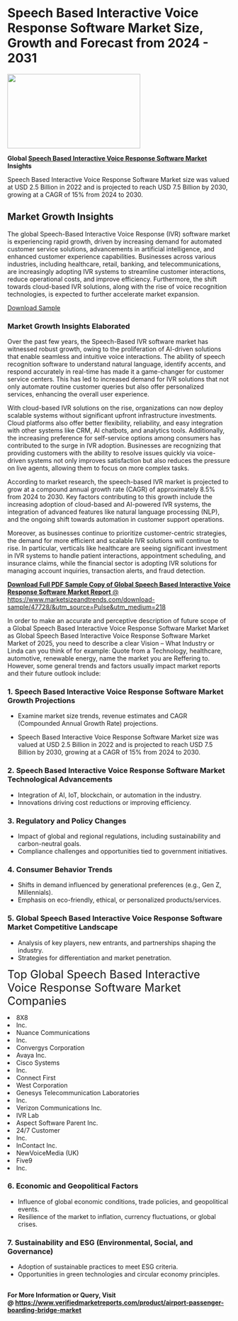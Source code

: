 <H1>Speech Based Interactive Voice Response Software Market Size, Growth and Forecast from 2024 - 2031</H1><img class="aligncenter size-medium wp-image-584254" src="https://thirdeyenews.in/wp-content/uploads/2024/09/Global-Market-Research-300x168.jpeg" alt="" width="300" height="168" /><p><strong>Global&nbsp;<a href="https://www.marketsizeandtrends.com/download-sample/47728/&amp;utm_source=Pulse&amp;utm_medium=218">Speech Based Interactive Voice Response Software Market</a> Insights</strong></p><p>Speech Based Interactive Voice Response Software Market size was valued at USD 2.5 Billion in 2022 and is projected to reach USD 7.5 Billion by 2030, growing at a CAGR of 15% from 2024 to 2030.</p><p><!DOCTYPE html> <html lang="en"> <head> <meta charset="UTF-8"> <meta name="viewport" content="width=device-width, initial-scale=1.0"> <title>Market Growth Insights for Speech-Based IVR Software</title> </head> <body> <h2>Market Growth Insights</h2> <p>The global Speech-Based Interactive Voice Response (IVR) software market is experiencing rapid growth, driven by increasing demand for automated customer service solutions, advancements in artificial intelligence, and enhanced customer experience capabilities. Businesses across various industries, including healthcare, retail, banking, and telecommunications, are increasingly adopting IVR systems to streamline customer interactions, reduce operational costs, and improve efficiency. Furthermore, the shift towards cloud-based IVR solutions, along with the rise of voice recognition technologies, is expected to further accelerate market expansion.</p> <p><a href="#">Download Sample</a></p> <h3>Market Growth Insights Elaborated</h3> <p>Over the past few years, the Speech-Based IVR software market has witnessed robust growth, owing to the proliferation of AI-driven solutions that enable seamless and intuitive voice interactions. The ability of speech recognition software to understand natural language, identify accents, and respond accurately in real-time has made it a game-changer for customer service centers. This has led to increased demand for IVR solutions that not only automate routine customer queries but also offer personalized services, enhancing the overall user experience.</p> <p>With cloud-based IVR solutions on the rise, organizations can now deploy scalable systems without significant upfront infrastructure investments. Cloud platforms also offer better flexibility, reliability, and easy integration with other systems like CRM, AI chatbots, and analytics tools. Additionally, the increasing preference for self-service options among consumers has contributed to the surge in IVR adoption. Businesses are recognizing that providing customers with the ability to resolve issues quickly via voice-driven systems not only improves satisfaction but also reduces the pressure on live agents, allowing them to focus on more complex tasks.</p> <p>According to market research, the speech-based IVR market is projected to grow at a compound annual growth rate (CAGR) of approximately 8.5% from 2024 to 2030. Key factors contributing to this growth include the increasing adoption of cloud-based and AI-powered IVR systems, the integration of advanced features like natural language processing (NLP), and the ongoing shift towards automation in customer support operations.</p> <p>Moreover, as businesses continue to prioritize customer-centric strategies, the demand for more efficient and scalable IVR solutions will continue to rise. In particular, verticals like healthcare are seeing significant investment in IVR systems to handle patient interactions, appointment scheduling, and insurance claims, while the financial sector is adopting IVR solutions for managing account inquiries, transaction alerts, and fraud detection.</p> <p><a href="#"></p><p><span class=""><strong>Download Full PDF Sample Copy of Global Speech Based Interactive Voice Response Software Market Report</strong> @ <a href="https://www.marketsizeandtrends.com/download-sample/47728/&amp;utm_source=Pulse&amp;utm_medium=218" target="_blank">https://www.marketsizeandtrends.com/download-sample/47728/&amp;utm_source=Pulse&amp;utm_medium=218</a></span></p><p>In order to make an accurate and perceptive description of future scope of a Global&nbsp;Speech Based Interactive Voice Response Software Market Market as Global&nbsp;Speech Based Interactive Voice Response Software Market Market of 2025, you need to describe a clear Vision &ndash; What Industry or Linda can you think of for example: Quote from a Technology, healthcare, automotive, renewable energy, name the market you are Reffering to. However, some general trends and factors usually impact market reports and their future outlook include:</p><h3>1.&nbsp;<strong>Speech Based Interactive Voice Response Software Market Growth Projections</strong></h3><ul><li>Examine market size trends, revenue estimates and CAGR (Compounded Annual Growth Rate) projections.</li><li><p>Speech Based Interactive Voice Response Software Market size was valued at USD 2.5 Billion in 2022 and is projected to reach USD 7.5 Billion by 2030, growing at a CAGR of 15% from 2024 to 2030.</p></li></ul><h3>2.&nbsp;<strong>Speech Based Interactive Voice Response Software Market Technological Advancements</strong></h3><ul><li>Integration of AI, IoT, blockchain, or automation in the industry.</li><li>Innovations driving cost reductions or improving efficiency.</li></ul><h3>3.&nbsp;<strong>Regulatory and Policy Changes</strong></h3><ul><li>Impact of global and regional regulations, including sustainability and carbon-neutral goals.</li><li>Compliance challenges and opportunities tied to government initiatives.</li></ul><h3>4.&nbsp;<strong>Consumer Behavior Trends</strong></h3><ul><li>Shifts in demand influenced by generational preferences (e.g., Gen Z, Millennials).</li><li>Emphasis on eco-friendly, ethical, or personalized products/services.</li></ul><h3>5.&nbsp;<strong>Global Speech Based Interactive Voice Response Software Market Competitive Landscape</strong></h3><ul><li>Analysis of key players, new entrants, and partnerships shaping the industry.</li><li>Strategies for differentiation and market penetration.</li></ul><p data-pm-slice="1 1 []"><span style="color: inherit; font-family: inherit; font-size: 25px;">Top Global Speech Based Interactive Voice Response Software Market Companies</span></p><div class="" data-test-id=""><p><li>8X8</li><li> Inc.</li><li> Nuance Communications</li><li> Inc.</li><li> Convergys Corporation</li><li> Avaya Inc.</li><li> Cisco Systems</li><li> Inc.</li><li> Connect First</li><li> West Corporation</li><li> Genesys Telecommunication Laboratories</li><li> Inc.</li><li> Verizon Communications Inc.</li><li> IVR Lab</li><li> Aspect Software Parent Inc.</li><li> 24/7 Customer</li><li> Inc.</li><li> InContact Inc.</li><li> NewVoiceMedia (UK)</li><li> Five9</li><li> Inc.</li></p></div><h3>6.&nbsp;<strong>Economic and Geopolitical Factors</strong></h3><ul><li>Influence of global economic conditions, trade policies, and geopolitical events.</li><li>Resilience of the market to inflation, currency fluctuations, or global crises.</li></ul><h3>7.&nbsp;<strong>Sustainability and ESG (Environmental, Social, and Governance)</strong></h3><ul><li>Adoption of sustainable practices to meet ESG criteria.</li><li>Opportunities in green technologies and circular economy principles.</li></ul><h2><strong style="font-size: 14px;">For More Information or Query, Visit @&nbsp;</strong><a style="background-color: #ffffff; font-size: 14px;" href="https://www.marketsizeandtrends.com/report/speech-based-interactive-voice-response-software-market/" target="_blank">https://www.verifiedmarketreports.com/product/airport-passenger-boarding-bridge-market</a></h2>
